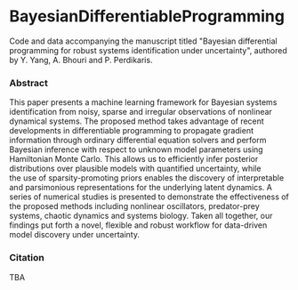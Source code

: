 # BayesianDifferentiableProgramming

Code and data accompanying the manuscript titled "Bayesian differential programming for robust systems identification under uncertainty", authored by Y. Yang, A. Bhouri and P. Perdikaris.

### Abstract

This paper presents a machine learning framework for Bayesian systems identification from noisy, sparse and irregular observations of nonlinear dynamical systems. The proposed method takes advantage of recent developments in differentiable programming to propagate gradient information through ordinary differential equation solvers and perform Bayesian inference with respect to unknown model parameters using Hamiltonian Monte Carlo. This allows us to efficiently infer posterior distributions over plausible models with quantified uncertainty, while  
the use of sparsity-promoting priors enables the discovery of interpretable and parsimonious representations for the underlying latent dynamics. 
A series of numerical studies is presented to demonstrate the effectiveness of the proposed methods including nonlinear oscillators, predator-prey systems, chaotic dynamics and systems biology. Taken all together, our  findings put forth a novel, flexible and robust workflow for data-driven model discovery under uncertainty.

### Citation

TBA
